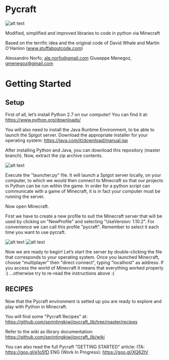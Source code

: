 # Pycraft
![alt text](https://alessandronorfo.files.wordpress.com/2017/04/pycraft.png?w=136&h=150)

Modified, simplified and improved libraries to code in python via Minecraft

Based on the terrific idea and the original code of David Whale and Martin O'Hanlon (www.stuffaboutcode.com)

Alessandro Norfo, ale.norfo@gmail.com
Giuseppe Menegoz, gmenegoz@gmail.com

# Getting Started
## Setup
First of all, let’s install Python 2.7 on our computer! You can find it at: https://www.python.org/downloads/
 
You will also need to install the Java Runtime Environment, to be able to launch the Spigot server. Download the appropriate installer for your operating system: https://java.com/it/download/manual.jsp

After installing Python and Java, you can download this repository (master branch). 
Now, extract the zip archive contents.



![alt text](https://lh5.googleusercontent.com/aPrhGjgi8xDVm298Cqqp2FDMOj2T76MMp-V1m0SCWQq2XCtdN0_NsMhp4_ykBwPp7JyQRnHa5UL0iuCwzpYQfZa5U2qScjUNEm8V8BxKbq0Ue3xr-nCCACR8Trf9LEvYGoOg_q_F)


Execute the "launcher.py" file. It will launch a Spigot server locally, on your computer, to which we would then connect to Minecraft so that our projects in Python can be run within the game. In order for a python script can communicate with a game of Minecraft, it is in fact your computer must be running the server.

Now open Minecraft.

First we have to create a new profile to suit the Minecraft server that will be used by clicking on "NewProfile" and selecting "UseVersion: 1.10.2". For convenience we can call this profile "pycraft". Remember to select it each time you want to use pycraft.

![alt text](https://lh6.googleusercontent.com/9haWZ8FfzyJnUhCUiAmHWgWxwEOXh8f91Os1cv9nHDB9lqBL1liKjrWau5o0NwbTAlgoNSgsLNfMqfyrf8_B6TGhUFESXzG6McpuyS7gKqukMeM5hcpPByeTpH1r4MiMBl1qBjX7)
![alt text](https://lh3.googleusercontent.com/9HTsyfuJTPmwY2USWuHaGFplW9OwBmW0a8GUTTM-X45k6a6Qn3THYcqfVDTnjl7l6qCqae0dm6GPk3NFfEJVU5Tn1SpsO1m6MEfvunrsWmjTeGuhf4z_KDA-XBxuATrbMMpf5De_)

Now we are ready to begin!
Let’s start the server by double-clicking the file that corresponds to your operating system.
Once you launched Minecraft, choose "multiplayer" then "direct connect", typing "localhost" as address.
If you access the world of Minecraft it means that everything worked properly :) ...otherwise try to re-read the instructions above :(

## RECIPES
Now that the Pycraft environment is setted up you are ready to explore and play with Python in Minecraft. 

You will find some "Pycraft Recipes" at: https://github.com/sprintingkiwi/pycraft_lib/tree/master/recipes

Refer to the wiki as library documentation: https://github.com/sprintingkiwi/pycraft_lib/wiki

You can also read the full Pycraft "GETTING STARTED" article: 
ITA: https://goo.gl/e1o5fD
ENG (Work In Progress): https://goo.gl/XQ62tV
